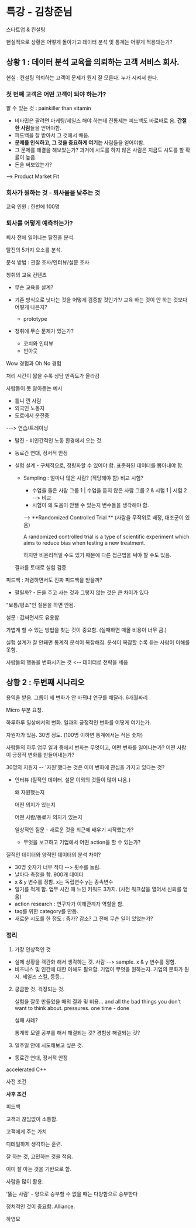 # 특강 - 김창준님

스타트업 & 컨설팅

현실적으로 상황은 어떻게 돌아가고 데이터 분석 및 통계는 어떻게 적용돼는가?



## 상황 1 : 데이터 분석 교육을 의뢰하는 고객 서비스 회사. 

현실 : 컨설팅 의뢰하는 고객이 문제가 뭔지 잘 모른다. 누가 시켜서 한다.



### 첫 번째 고객은 어떤 고객이 되야 하는가?

팔 수 있는 것 : painkiller than vitamin

- 비타민은 팔려면 마케팅/세일즈 해야 하는데 진통제는 피드백도 바로바로 옴. **간절한 사람**들을 얻어야함. 
- 피드백을 잘 받아서 그 것에서 배움. 
- **문제를 인식하고, 그 것을 중요하게 여기는** 사람들을 얻어야함. 
- 그 문제를 해결을 해보았는가? 과거에 시도를 하지 않은 사람은 지금도 시도를 할 확률이 높음. 
- 돈을 써보았는가?

--> Product Market Fit 



### 회사가 원하는 것 - 퇴사율을 낮추는 것 

교육 인원 : 한번에 100명



### 퇴사를 어떻게 예측하는가? 

퇴사 전에 일어나는 탈진을 분석. 

탈진의 5가지 요소를 분석.

분석 방법 : 관찰 조사/인터뷰/설문 조사



청취의 교육 컨텐츠

- 무슨 교육을 설계?

- 기존 방식으로 낫다는 것을 어떻게 검증할 것인가?/ 교육 하는 것이 안 하는 것보다 어떻게 나은지?

  - prototype 

- 청취에 무슨 문제가 있는가? 

  - 코치와 인터뷰 
  - 번아웃 

  

Wow 경험과 Oh No 경험

처리 시간이 짧을 수록 상담 만족도가 올라감

사람들이 못 알아듣는 예시

- 틀니 낀 사람
- 외국인 노동자
- 도로에서 운전중

---> 연습/트레이닝



* 탈진 - 비인간적인 노동 환경에서 오는 것.
* 동료간 연대, 정서적 안정



* 실험 설계 - 구체적으로, 정량화할 수 있어야 함. 표준화된 데이터를 뽑아내야 함. 

  * Sampling : 얼마나 많은 사람? (적당해야 함) 비교 시험? 

    * 수업을 들은 사람 그룹 1 | 수업을 듣지 않은 사람 그룹 2 & 시험 1 | 시험 2 --> 비교
    * 시험이 왜 도움이 안됄 수 있는지 변수들을 생각해야 함. 

    --> **Randomized Controlled Trial ** (사람을 무작위로 배정, 대조군이 있음)

    A randomized controlled trial is a type of scientific experiment which aims to reduce bias when testing a new treatment.

    하지만 비윤리적일 수도 있기 때문에 다른 접근법을 써야 할 수도 있음. 

  결과를 토대로 실험 검증

  

피드백 : 저렴하면서도 진짜 피드백을 받을까?

* 팔릴까? - 돈을 주고 사는 것과 그렇지 않는 것은 큰 차이가 있다



"보통/평소"인 질문을 하면 안됨.

설문 : 값싸면서도 유용함.



가볍게 할 수 있는 방법을 찾는 것이 중요함.  (실패하면 매몰 비용이 너무 큼.)



실험 설계가 잘 안돼면 통계적 분석이 복잡해짐. 분석이 복잡할 수록 듣는 사람이 이해를 못함. 

사람들의 행동을 변화시키는 것 <-- 데이터로 전략을 세움





## 상황 2 : 두번째 시나리오 

용역을 받음. 그룹이 왜 변화가 안 바뀌냐 연구를 해달라. 6개월짜리

Micro 부분 요청.

하루하루 일상에서의 변화. 일과의 긍정적인 변화를 어떻게 여기는가. 

자원자가 있음. 30명 정도. (100명 이하면 통계에서는 적은 숫자) 

사람들의 하루 업무 일과 중에서 변화는 무엇이고, 어떤 변화를 일어나는가? 어떤 사람이 긍정적 변화를 만들어내는가? 



30명의 지원자 -- '자원'했다는 것은 이미 변화에 관심을 가지고 있다는 것?



- 인터뷰 (질적인 데이터. 설문 이외의 것들이 많이 나옴.)

  왜 자원했는지

  어떤 의지가 있는지

  어떤 사람/동료가 의지가 있는지

  일상적인 질문 - 새로운 것을 최근에 배우기 시작했는가? 

  - 무엇을 보고하고 기업에서 어떤 action을 할 수 있는가?



질적인 데이터와 양적인 데이터의 분석 차이?

* 30명 숫자가 너무 적다 --> 횟수를 늘림.
* 날마다 측정을 함. 900개 데이터
* x & y 변수를 정함.  x는 독립변수  y는 종속변수
* 일기를 적게 함. 업무 시간 때 느낀 키워드 3가지. (사전 워크샵을 열어서 신뢰를 얻음)
* action research : 연구자가 이해관계자 역할을 함. 
* tag를 위한 category를 만듬.
* 새로운 시도를 한 정도 : 증가? 감소? 그 전에 무슨 일이 있었는가?



### 정리

1. 가장 인상적인 것

- 실제 상황을 객관화 해서 생각하는 것. 사람 --> sample. x & y 변수를 정함. 
- 비즈니스 및 인간에 대한 이해도 필요함. 기업이 무엇을 원하는지. 기업의 문화가 뭔지. 세일즈 스킬, 등등...

2. 궁금한 것. 걱정되는 것.

   실험을 잘못 만들었을 때의 결과 및 비용... and all the bad things you don't want to think about. pressures. one time - done 

   실패 사례?

   통계학 모델 공부를 해서 해결되는 것? 경험상 해결되는 것? 

3. 일주일 안에 시도해보고 싶은 것.

   



* 동료간 연대, 정서적 안정

accelerated C++



사전 조건

**사후 조건**

피드백

고객과 끊임없이 소통함. 

고객에게 주는 가치



디테일하게 생각하는 훈련. 

잘 하는 것, 고민하는 것을 적음. 

이미 잘 아는 것을 기반으로 함.

사람을 많이 활용. 



'뚫는 사람' - 양으로 승부할 수 없을 때는 다양함으로 승부한다

정치적인 것이 중요함. Alliance. 

하영모 




